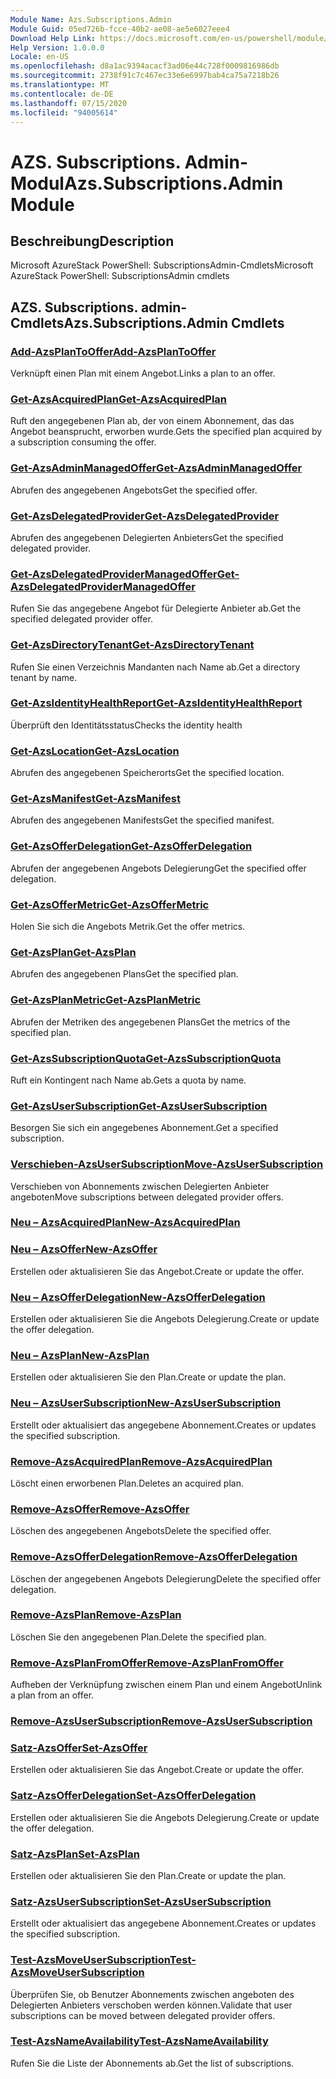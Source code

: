```yaml
---
Module Name: Azs.Subscriptions.Admin
Module Guid: 05ed726b-fcce-40b2-ae08-ae5e6027eee4
Download Help Link: https://docs.microsoft.com/en-us/powershell/module/azs.subscriptions.admin
Help Version: 1.0.0.0
Locale: en-US
ms.openlocfilehash: d8a1ac9394acacf3ad06e44c728f0009816986db
ms.sourcegitcommit: 2738f91c7c467ec33e6e6997bab4ca75a7218b26
ms.translationtype: MT
ms.contentlocale: de-DE
ms.lasthandoff: 07/15/2020
ms.locfileid: "94005614"
---
```

# <span data-ttu-id="e7ce3-101">AZS. Subscriptions. Admin-Modul</span><span class="sxs-lookup"><span data-stu-id="e7ce3-101">Azs.Subscriptions.Admin Module</span></span>
## <span data-ttu-id="e7ce3-102">Beschreibung</span><span class="sxs-lookup"><span data-stu-id="e7ce3-102">Description</span></span>
<span data-ttu-id="e7ce3-103">Microsoft AzureStack PowerShell: SubscriptionsAdmin-Cmdlets</span><span class="sxs-lookup"><span data-stu-id="e7ce3-103">Microsoft AzureStack PowerShell: SubscriptionsAdmin cmdlets</span></span>

## <span data-ttu-id="e7ce3-104">AZS. Subscriptions. admin-Cmdlets</span><span class="sxs-lookup"><span data-stu-id="e7ce3-104">Azs.Subscriptions.Admin Cmdlets</span></span>
### [<span data-ttu-id="e7ce3-105">Add-AzsPlanToOffer</span><span class="sxs-lookup"><span data-stu-id="e7ce3-105">Add-AzsPlanToOffer</span></span>](Add-AzsPlanToOffer.md)
<span data-ttu-id="e7ce3-106">Verknüpft einen Plan mit einem Angebot.</span><span class="sxs-lookup"><span data-stu-id="e7ce3-106">Links a plan to an offer.</span></span>

### [<span data-ttu-id="e7ce3-107">Get-AzsAcquiredPlan</span><span class="sxs-lookup"><span data-stu-id="e7ce3-107">Get-AzsAcquiredPlan</span></span>](Get-AzsAcquiredPlan.md)
<span data-ttu-id="e7ce3-108">Ruft den angegebenen Plan ab, der von einem Abonnement, das das Angebot beansprucht, erworben wurde.</span><span class="sxs-lookup"><span data-stu-id="e7ce3-108">Gets the specified plan acquired by a subscription consuming the offer.</span></span>

### [<span data-ttu-id="e7ce3-109">Get-AzsAdminManagedOffer</span><span class="sxs-lookup"><span data-stu-id="e7ce3-109">Get-AzsAdminManagedOffer</span></span>](Get-AzsAdminManagedOffer.md)
<span data-ttu-id="e7ce3-110">Abrufen des angegebenen Angebots</span><span class="sxs-lookup"><span data-stu-id="e7ce3-110">Get the specified offer.</span></span>

### [<span data-ttu-id="e7ce3-111">Get-AzsDelegatedProvider</span><span class="sxs-lookup"><span data-stu-id="e7ce3-111">Get-AzsDelegatedProvider</span></span>](Get-AzsDelegatedProvider.md)
<span data-ttu-id="e7ce3-112">Abrufen des angegebenen Delegierten Anbieters</span><span class="sxs-lookup"><span data-stu-id="e7ce3-112">Get the specified delegated provider.</span></span>

### [<span data-ttu-id="e7ce3-113">Get-AzsDelegatedProviderManagedOffer</span><span class="sxs-lookup"><span data-stu-id="e7ce3-113">Get-AzsDelegatedProviderManagedOffer</span></span>](Get-AzsDelegatedProviderManagedOffer.md)
<span data-ttu-id="e7ce3-114">Rufen Sie das angegebene Angebot für Delegierte Anbieter ab.</span><span class="sxs-lookup"><span data-stu-id="e7ce3-114">Get the specified delegated provider offer.</span></span>

### [<span data-ttu-id="e7ce3-115">Get-AzsDirectoryTenant</span><span class="sxs-lookup"><span data-stu-id="e7ce3-115">Get-AzsDirectoryTenant</span></span>](Get-AzsDirectoryTenant.md)
<span data-ttu-id="e7ce3-116">Rufen Sie einen Verzeichnis Mandanten nach Name ab.</span><span class="sxs-lookup"><span data-stu-id="e7ce3-116">Get a directory tenant by name.</span></span>

### [<span data-ttu-id="e7ce3-117">Get-AzsIdentityHealthReport</span><span class="sxs-lookup"><span data-stu-id="e7ce3-117">Get-AzsIdentityHealthReport</span></span>](Get-AzsIdentityHealthReport.md)
<span data-ttu-id="e7ce3-118">Überprüft den Identitätsstatus</span><span class="sxs-lookup"><span data-stu-id="e7ce3-118">Checks the identity health</span></span>

### [<span data-ttu-id="e7ce3-119">Get-AzsLocation</span><span class="sxs-lookup"><span data-stu-id="e7ce3-119">Get-AzsLocation</span></span>](Get-AzsLocation.md)
<span data-ttu-id="e7ce3-120">Abrufen des angegebenen Speicherorts</span><span class="sxs-lookup"><span data-stu-id="e7ce3-120">Get the specified location.</span></span>

### [<span data-ttu-id="e7ce3-121">Get-AzsManifest</span><span class="sxs-lookup"><span data-stu-id="e7ce3-121">Get-AzsManifest</span></span>](Get-AzsManifest.md)
<span data-ttu-id="e7ce3-122">Abrufen des angegebenen Manifests</span><span class="sxs-lookup"><span data-stu-id="e7ce3-122">Get the specified manifest.</span></span>

### [<span data-ttu-id="e7ce3-123">Get-AzsOfferDelegation</span><span class="sxs-lookup"><span data-stu-id="e7ce3-123">Get-AzsOfferDelegation</span></span>](Get-AzsOfferDelegation.md)
<span data-ttu-id="e7ce3-124">Abrufen der angegebenen Angebots Delegierung</span><span class="sxs-lookup"><span data-stu-id="e7ce3-124">Get the specified offer delegation.</span></span>

### [<span data-ttu-id="e7ce3-125">Get-AzsOfferMetric</span><span class="sxs-lookup"><span data-stu-id="e7ce3-125">Get-AzsOfferMetric</span></span>](Get-AzsOfferMetric.md)
<span data-ttu-id="e7ce3-126">Holen Sie sich die Angebots Metrik.</span><span class="sxs-lookup"><span data-stu-id="e7ce3-126">Get the offer metrics.</span></span>

### [<span data-ttu-id="e7ce3-127">Get-AzsPlan</span><span class="sxs-lookup"><span data-stu-id="e7ce3-127">Get-AzsPlan</span></span>](Get-AzsPlan.md)
<span data-ttu-id="e7ce3-128">Abrufen des angegebenen Plans</span><span class="sxs-lookup"><span data-stu-id="e7ce3-128">Get the specified plan.</span></span>

### [<span data-ttu-id="e7ce3-129">Get-AzsPlanMetric</span><span class="sxs-lookup"><span data-stu-id="e7ce3-129">Get-AzsPlanMetric</span></span>](Get-AzsPlanMetric.md)
<span data-ttu-id="e7ce3-130">Abrufen der Metriken des angegebenen Plans</span><span class="sxs-lookup"><span data-stu-id="e7ce3-130">Get the metrics of the specified plan.</span></span>

### [<span data-ttu-id="e7ce3-131">Get-AzsSubscriptionQuota</span><span class="sxs-lookup"><span data-stu-id="e7ce3-131">Get-AzsSubscriptionQuota</span></span>](Get-AzsSubscriptionQuota.md)
<span data-ttu-id="e7ce3-132">Ruft ein Kontingent nach Name ab.</span><span class="sxs-lookup"><span data-stu-id="e7ce3-132">Gets a quota by name.</span></span>

### [<span data-ttu-id="e7ce3-133">Get-AzsUserSubscription</span><span class="sxs-lookup"><span data-stu-id="e7ce3-133">Get-AzsUserSubscription</span></span>](Get-AzsUserSubscription.md)
<span data-ttu-id="e7ce3-134">Besorgen Sie sich ein angegebenes Abonnement.</span><span class="sxs-lookup"><span data-stu-id="e7ce3-134">Get a specified subscription.</span></span>

### [<span data-ttu-id="e7ce3-135">Verschieben-AzsUserSubscription</span><span class="sxs-lookup"><span data-stu-id="e7ce3-135">Move-AzsUserSubscription</span></span>](Move-AzsUserSubscription.md)
<span data-ttu-id="e7ce3-136">Verschieben von Abonnements zwischen Delegierten Anbieter angeboten</span><span class="sxs-lookup"><span data-stu-id="e7ce3-136">Move subscriptions between delegated provider offers.</span></span>

### [<span data-ttu-id="e7ce3-137">Neu – AzsAcquiredPlan</span><span class="sxs-lookup"><span data-stu-id="e7ce3-137">New-AzsAcquiredPlan</span></span>](New-AzsAcquiredPlan.md)


### [<span data-ttu-id="e7ce3-138">Neu – AzsOffer</span><span class="sxs-lookup"><span data-stu-id="e7ce3-138">New-AzsOffer</span></span>](New-AzsOffer.md)
<span data-ttu-id="e7ce3-139">Erstellen oder aktualisieren Sie das Angebot.</span><span class="sxs-lookup"><span data-stu-id="e7ce3-139">Create or update the offer.</span></span>

### [<span data-ttu-id="e7ce3-140">Neu – AzsOfferDelegation</span><span class="sxs-lookup"><span data-stu-id="e7ce3-140">New-AzsOfferDelegation</span></span>](New-AzsOfferDelegation.md)
<span data-ttu-id="e7ce3-141">Erstellen oder aktualisieren Sie die Angebots Delegierung.</span><span class="sxs-lookup"><span data-stu-id="e7ce3-141">Create or update the offer delegation.</span></span>

### [<span data-ttu-id="e7ce3-142">Neu – AzsPlan</span><span class="sxs-lookup"><span data-stu-id="e7ce3-142">New-AzsPlan</span></span>](New-AzsPlan.md)
<span data-ttu-id="e7ce3-143">Erstellen oder aktualisieren Sie den Plan.</span><span class="sxs-lookup"><span data-stu-id="e7ce3-143">Create or update the plan.</span></span>

### [<span data-ttu-id="e7ce3-144">Neu – AzsUserSubscription</span><span class="sxs-lookup"><span data-stu-id="e7ce3-144">New-AzsUserSubscription</span></span>](New-AzsUserSubscription.md)
<span data-ttu-id="e7ce3-145">Erstellt oder aktualisiert das angegebene Abonnement.</span><span class="sxs-lookup"><span data-stu-id="e7ce3-145">Creates or updates the specified subscription.</span></span>

### [<span data-ttu-id="e7ce3-146">Remove-AzsAcquiredPlan</span><span class="sxs-lookup"><span data-stu-id="e7ce3-146">Remove-AzsAcquiredPlan</span></span>](Remove-AzsAcquiredPlan.md)
<span data-ttu-id="e7ce3-147">Löscht einen erworbenen Plan.</span><span class="sxs-lookup"><span data-stu-id="e7ce3-147">Deletes an acquired plan.</span></span>

### [<span data-ttu-id="e7ce3-148">Remove-AzsOffer</span><span class="sxs-lookup"><span data-stu-id="e7ce3-148">Remove-AzsOffer</span></span>](Remove-AzsOffer.md)
<span data-ttu-id="e7ce3-149">Löschen des angegebenen Angebots</span><span class="sxs-lookup"><span data-stu-id="e7ce3-149">Delete the specified offer.</span></span>

### [<span data-ttu-id="e7ce3-150">Remove-AzsOfferDelegation</span><span class="sxs-lookup"><span data-stu-id="e7ce3-150">Remove-AzsOfferDelegation</span></span>](Remove-AzsOfferDelegation.md)
<span data-ttu-id="e7ce3-151">Löschen der angegebenen Angebots Delegierung</span><span class="sxs-lookup"><span data-stu-id="e7ce3-151">Delete the specified offer delegation.</span></span>

### [<span data-ttu-id="e7ce3-152">Remove-AzsPlan</span><span class="sxs-lookup"><span data-stu-id="e7ce3-152">Remove-AzsPlan</span></span>](Remove-AzsPlan.md)
<span data-ttu-id="e7ce3-153">Löschen Sie den angegebenen Plan.</span><span class="sxs-lookup"><span data-stu-id="e7ce3-153">Delete the specified plan.</span></span>

### [<span data-ttu-id="e7ce3-154">Remove-AzsPlanFromOffer</span><span class="sxs-lookup"><span data-stu-id="e7ce3-154">Remove-AzsPlanFromOffer</span></span>](Remove-AzsPlanFromOffer.md)
<span data-ttu-id="e7ce3-155">Aufheben der Verknüpfung zwischen einem Plan und einem Angebot</span><span class="sxs-lookup"><span data-stu-id="e7ce3-155">Unlink a plan from an offer.</span></span>

### [<span data-ttu-id="e7ce3-156">Remove-AzsUserSubscription</span><span class="sxs-lookup"><span data-stu-id="e7ce3-156">Remove-AzsUserSubscription</span></span>](Remove-AzsUserSubscription.md)


### [<span data-ttu-id="e7ce3-157">Satz-AzsOffer</span><span class="sxs-lookup"><span data-stu-id="e7ce3-157">Set-AzsOffer</span></span>](Set-AzsOffer.md)
<span data-ttu-id="e7ce3-158">Erstellen oder aktualisieren Sie das Angebot.</span><span class="sxs-lookup"><span data-stu-id="e7ce3-158">Create or update the offer.</span></span>

### [<span data-ttu-id="e7ce3-159">Satz-AzsOfferDelegation</span><span class="sxs-lookup"><span data-stu-id="e7ce3-159">Set-AzsOfferDelegation</span></span>](Set-AzsOfferDelegation.md)
<span data-ttu-id="e7ce3-160">Erstellen oder aktualisieren Sie die Angebots Delegierung.</span><span class="sxs-lookup"><span data-stu-id="e7ce3-160">Create or update the offer delegation.</span></span>

### [<span data-ttu-id="e7ce3-161">Satz-AzsPlan</span><span class="sxs-lookup"><span data-stu-id="e7ce3-161">Set-AzsPlan</span></span>](Set-AzsPlan.md)
<span data-ttu-id="e7ce3-162">Erstellen oder aktualisieren Sie den Plan.</span><span class="sxs-lookup"><span data-stu-id="e7ce3-162">Create or update the plan.</span></span>

### [<span data-ttu-id="e7ce3-163">Satz-AzsUserSubscription</span><span class="sxs-lookup"><span data-stu-id="e7ce3-163">Set-AzsUserSubscription</span></span>](Set-AzsUserSubscription.md)
<span data-ttu-id="e7ce3-164">Erstellt oder aktualisiert das angegebene Abonnement.</span><span class="sxs-lookup"><span data-stu-id="e7ce3-164">Creates or updates the specified subscription.</span></span>

### [<span data-ttu-id="e7ce3-165">Test-AzsMoveUserSubscription</span><span class="sxs-lookup"><span data-stu-id="e7ce3-165">Test-AzsMoveUserSubscription</span></span>](Test-AzsMoveUserSubscription.md)
<span data-ttu-id="e7ce3-166">Überprüfen Sie, ob Benutzer Abonnements zwischen angeboten des Delegierten Anbieters verschoben werden können.</span><span class="sxs-lookup"><span data-stu-id="e7ce3-166">Validate that user subscriptions can be moved between delegated provider offers.</span></span>

### [<span data-ttu-id="e7ce3-167">Test-AzsNameAvailability</span><span class="sxs-lookup"><span data-stu-id="e7ce3-167">Test-AzsNameAvailability</span></span>](Test-AzsNameAvailability.md)
<span data-ttu-id="e7ce3-168">Rufen Sie die Liste der Abonnements ab.</span><span class="sxs-lookup"><span data-stu-id="e7ce3-168">Get the list of subscriptions.</span></span>

